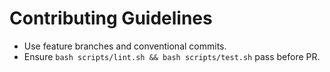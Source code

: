 # Contributing Guidelines
- Use feature branches and conventional commits.
- Ensure `bash scripts/lint.sh && bash scripts/test.sh` pass before PR.
